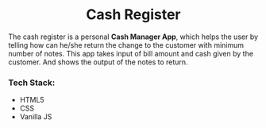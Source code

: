 <h1 align="center">Cash Register</h1>

The cash register is a personal **Cash Manager App**, which helps the user by telling how can he/she return the change to the customer with minimum number of notes. This app takes input of bill amount and cash given by the customer. And shows the output of the notes to return.

### Tech Stack:

* HTML5
* CSS
* Vanilla JS
